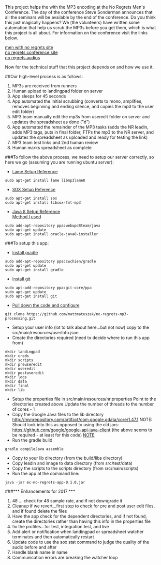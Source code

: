 This project helps the with the MP3 encoding at the No Regrets Men's Conference.  The day of the conference Steve Sonderman announces that all the seminars will be available by the end of the conference.  Do you think this just magically happens?  We (the volunteers) have written some automation that help us scrub the MP3s before you get them, which is what this project is all about.  For information on the conference visit the links below.

[men with no regrets site](http://www.menwithnoregrets.org)<br />
[no regrets conference site](http://www.noregretsconference.org)<br />
[no regrets audios](http://www.noregretsconference.org/audio)<br />

Now for the technical stuff that this project depends on and how we use it.

##Our high-level process is as follows:

1. MP3s are received from runners
2. Human upload to landingpad folder on server
3. App sleeps for 45 seconds
4. App automated the initial scrubbing (converts to mono, amplifies, removes beginning and ending silence, and copies the mp3 to the user edit folder)
5. MP3 team manually edit the mp3s from useredit folder on server and updates the spreadsheet as done ("d")
6. App automated the remainder of the MP3 tasks (adds the NR leadin, adds MP3 tags, puts in final folder, FTPs the mp3 to the NR server, and updates the spreadsheet as uploaded and ready for testing the link)
7. MP3 team test links and 2nd human review
8. Human marks spreadsheet as complete

###To follow the above process, we need to setup our server correctly, so here we go (assuming you are running ubuntu server):

- [Lame Setup Reference](http://wiki.audacityteam.org/wiki/Lame_Installation)<br />
```
sudo apt-get install lame libmp3lame0
```
- [SOX Setup Reference](http://superuser.com/questions/421153/how-to-add-a-mp3-handler-to-sox/421168)<br />
```
sudo apt-get install sox
sudo apt-get install libsox-fmt-mp3
```
- [Java 8 Setup Reference](https://help.ubuntu.com/community/Java#Oracle_Java_8)<br />
   [Method I used](http://www.webupd8.org/2012/09/install-oracle-java-8-in-ubuntu-via-ppa.html)<br />
```
sudo add-apt-repository ppa:webupd8team/java
sudo apt-get update
sudo apt-get install oracle-java8-installer
```

###To setup this app:

- [Install gradle](http://askubuntu.com/questions/328178/gradle-in-ubuntu)<br />
```
sudo add-apt-repository ppa:cwchien/gradle
sudo apt-get update
sudo apt-get install gradle
```
- [Install git](http://askubuntu.com/questions/568591/how-do-i-install-the-latest-version-of-git-with-apt/568596)<br />
```
sudo apt-add-repository ppa:git-core/ppa
sudo apt-get update
sudo apt-get install git
```
- [Pull down the code and configure](https://git-scm.com/book/en/v2/Git-Basics-Getting-a-Git-Repository)
```
git clone https://github.com/mattmatuszak/no-regrets-mp3-processing.git
```
- Setup your user info (lot to talk about here...but not now)
   copy to the src/main/resources/userInfo.json
- Create the directories required (need to decide where to run this app from)<br />
```
mkdir landingpad
mkdir creds
mkdir scripts
mkdir preuseredit
mkdir useredit
mkdir postuseredit
mkdir logs
mkdir data
mkdir final
mkdir lib
```
- Setup the properties file in src/main/resources/nr.properties
   Point to the directories created above
   Update the number of threads to the number of cores - 1 
- Copy the Google Java files to the lib directory
   http://mvnrepository.com/artifact/com.google.gdata/core/1.47.1
   NOTE: Should look into this as opposed to using the old jars: https://github.com/google/google-api-java-client (the above seems to be required - at least for this code)
   [NOTE](https://developers.google.com/google-apps/spreadsheets)
- Run the gradle build<br />
```
gradle compileJava assemble
```
- Copy to your lib directory (from the build/libs directory)
- Copy leadin and image to data directory (from src/test/data)
- Copy the scripts to the scripts directory (from src/main/scripts)
- Run the app at the command line:<br />
```
java -jar ec-no-regrets-app-0.1.0.jar
```


###*** Enhancements for 2017 ***
1. 48 ... check for 48 sample rate, and if not downgrade it
2. Cleanup if we revert...first step to check for pre and post user edit files, and if found delete the files
3. Have the app check for the dependent directories, and if not found, create the directories rather than having this info in the properties file
4. fix the profiles...for test, integration test, and live
5. Add alert or notification when landingpad or spreadsheet watcher terminates and then automatically restart
6. Update code to use the sox stat command to judge the quality of the audio before and after
7. Handle blank name in name
8. Communication errors are breaking the watcher loop
